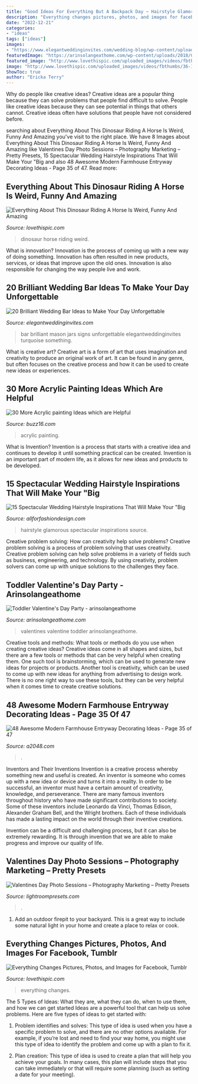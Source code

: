 ```yaml
---
title: "Good Ideas For Everything But A Backpack Day ~ Hairstyle Glamorous Spectacular Inspirations Source"
description: "Everything changes pictures, photos, and images for facebook, tumblr"
date: "2022-12-21"
categories:
- "ideas"
tags: ["ideas"]
images:
- "https://www.elegantweddinginvites.com/wedding-blog/wp-content/uploads/2015/05/brilliant-wedding-bar-ideas-with-mason-jars-and-chalkboard-signs.jpg"
featuredImage: "https://arinsolangeathome.com/wp-content/uploads/2018/02/Valentines-Day-Shoot-27-e1518103692770.jpeg"
featured_image: "http://www.lovethispic.com/uploaded_images/videos/fbthumbs/36-1455967605-fb-2.jpg"
image: "http://www.lovethispic.com/uploaded_images/videos/fbthumbs/36-1455967605-fb-2.jpg"
ShowToc: true
author: "Ericka Terry"
---
```



Why do people like creative ideas?
Creative ideas are a popular thing because they can solve problems that people find difficult to solve. People like creative ideas because they can see potential in things that others cannot. Creative ideas often have solutions that people have not considered before.

	

		
searching about Everything About This Dinosaur Riding A Horse Is Weird, Funny And Amazing you've visit to the right place. We have 8 Images about Everything About This Dinosaur Riding A Horse Is Weird, Funny And Amazing like Valentines Day Photo Sessions – Photography Marketing – Pretty Presets, 15 Spectacular Wedding Hairstyle Inspirations That Will Make Your &quot;Big and also 48 Awesome Modern Farmhouse Entryway Decorating Ideas - Page 35 of 47. Read more:
		
    
## Everything About This Dinosaur Riding A Horse Is Weird, Funny And Amazing

<img loading=lazy src="http://www.lovethispic.com/uploaded_images/videos/fbthumbs/36-1455967605-fb-2.jpg" onerror="this.onerror=null;this.src='https://tse3.mm.bing.net/th?id=OIP.TwpJc0lmoVmBJ64pODDzrgHaD4&amp;pid=15.1';" alt="Everything About This Dinosaur Riding A Horse Is Weird, Funny And Amazing">

_Source: lovethispic.com_

>dinosaur horse riding weird. 

	

What is innovation?
Innovation is the process of coming up with a new way of doing something. Innovation has often resulted in new products, services, or ideas that improve upon the old ones. Innovation is also responsible for changing the way people live and work.

    
## 20 Brilliant Wedding Bar Ideas To Make Your Day Unforgettable

<img loading=lazy src="https://www.elegantweddinginvites.com/wedding-blog/wp-content/uploads/2015/05/brilliant-wedding-bar-ideas-with-mason-jars-and-chalkboard-signs.jpg" onerror="this.onerror=null;this.src='https://tse1.mm.bing.net/th?id=OIP.YIgBi7O2-GbCj_a92EtVwQHaLH&amp;pid=15.1';" alt="20 Brilliant Wedding Bar Ideas to Make Your Day Unforgettable">

_Source: elegantweddinginvites.com_

>bar brilliant mason jars signs unforgettable elegantweddinginvites turquoise something. 

	

What is creative art?
Creative art is a form of art that uses imagination and creativity to produce an original work of art. It can be found in any genre, but often focuses on the creative process and how it can be used to create new ideas or experiences.

    
## 30 More Acrylic Painting Ideas Which Are Helpful

<img loading=lazy src="http://buzz16.com/wp-content/uploads/2017/02/Acrylic-painting-Ideas-22.jpg" onerror="this.onerror=null;this.src='https://tse4.mm.bing.net/th?id=OIP.PGqJzwOcPMof8Syv7-GOdAHaJ4&amp;pid=15.1';" alt="30 More Acrylic painting Ideas which are Helpful">

_Source: buzz16.com_

>acrylic painting. 

	

What is Invention?
Invention is a process that starts with a creative idea and continues to develop it until something practical can be created. Invention is an important part of modern life, as it allows for new ideas and products to be developed.

    
## 15 Spectacular Wedding Hairstyle Inspirations That Will Make Your &quot;Big

<img loading=lazy src="https://allforfashiondesign.com/wp-content/uploads/2015/09/eqg-8-600x840.jpg" onerror="this.onerror=null;this.src='https://tse3.mm.bing.net/th?id=OIP.LAqEqWiEesZ-HSGzrm-9-AHaKX&amp;pid=15.1';" alt="15 Spectacular Wedding Hairstyle Inspirations That Will Make Your &quot;Big">

_Source: allforfashiondesign.com_

>hairstyle glamorous spectacular inspirations source. 

	

Creative problem solving: How can creativity help solve problems?
Creative problem solving is a process of problem solving that uses creativity. Creative problem solving can help solve problems in a variety of fields such as business, engineering, and technology. By using creativity, problem solvers can come up with unique solutions to the challenges they face.

    
## Toddler Valentine&#039;s Day Party - Arinsolangeathome

<img loading=lazy src="https://arinsolangeathome.com/wp-content/uploads/2018/02/Valentines-Day-Shoot-27-e1518103692770.jpeg" onerror="this.onerror=null;this.src='https://tse1.mm.bing.net/th?id=OIP.igRSfQPBH3DUC2qfLhg5vAHaLH&amp;pid=15.1';" alt="Toddler Valentine&#039;s Day Party - arinsolangeathome">

_Source: arinsolangeathome.com_

>valentines valentine toddler arinsolangeathome. 

	

Creative tools and methods: What tools or methods do you use when creating creative ideas?
Creative ideas come in all shapes and sizes, but there are a few tools or methods that can be very helpful when creating them. One such tool is brainstorming, which can be used to generate new ideas for projects or products. Another tool is creativity, which can be used to come up with new ideas for anything from advertising to design work. There is no one right way to use these tools, but they can be very helpful when it comes time to create creative solutions.

    
## 48 Awesome Modern Farmhouse Entryway Decorating Ideas - Page 35 Of 47

<img loading=lazy src="https://www.a2048.com/wp-content/uploads/2019/03/b328b57a0854365eea48939cc2931a2e.jpg" onerror="this.onerror=null;this.src='https://tse4.mm.bing.net/th?id=OIP.hQWFBfQcYJ7Y6cE1CnqHXwHaLG&amp;pid=15.1';" alt="48 Awesome Modern Farmhouse Entryway Decorating Ideas - Page 35 of 47">

_Source: a2048.com_

>. 

	

Inventors and Their Inventions
Invention is a creative process whereby something new and useful is created. An inventor is someone who comes up with a new idea or device and turns it into a reality. In order to be successful, an inventor must have a certain amount of creativity, knowledge, and perseverance.
There are many famous inventors throughout history who have made significant contributions to society. Some of these inventors include Leonardo da Vinci, Thomas Edison, Alexander Graham Bell, and the Wright brothers. Each of these individuals has made a lasting impact on the world through their inventive creations.

Invention can be a difficult and challenging process, but it can also be extremely rewarding. It is through invention that we are able to make progress and improve our quality of life.

    
## Valentines Day Photo Sessions – Photography Marketing – Pretty Presets

<img loading=lazy src="http://cdn.shopify.com/s/files/1/0163/6622/files/IMG_0279_edited-1_1024x1024.jpg?5336" onerror="this.onerror=null;this.src='https://tse3.mm.bing.net/th?id=OIP._zJzWLwgurNUhOM2dulCYQHaLH&amp;pid=15.1';" alt="Valentines Day Photo Sessions – Photography Marketing – Pretty Presets">

_Source: lightroompresets.com_

>. 

	

1. Add an outdoor firepit to your backyard. This is a great way to include some natural light in your home and create a place to relax or cook. 

    
## Everything Changes Pictures, Photos, And Images For Facebook, Tumblr

<img loading=lazy src="https://www.lovethispic.com/uploaded_images/15104-Everything-Changes.jpg" onerror="this.onerror=null;this.src='https://tse2.mm.bing.net/th?id=OIP.rCT0hOV23M8E1Ke_Xy4-cAHaHa&amp;pid=15.1';" alt="Everything Changes Pictures, Photos, and Images for Facebook, Tumblr">

_Source: lovethispic.com_

>everything changes. 

	

The 5 Types of Ideas: What they are, what they can do, when to use them, and how we can get started
Ideas are a powerful tool that can help us solve problems. Here are five types of ideas to get started with:
1. Problem identifies and solves: This type of idea is used when you have a specific problem to solve, and there are no other options available. For example, if you’re lost and need to find your way home, you might use this type of idea to identify the problem and come up with a plan to fix it.

2. Plan creation: This type of idea is used to create a plan that will help you achieve your goals. In many cases, this plan will include steps that you can take immediately or that will require some planning (such as setting a date for your meeting).


